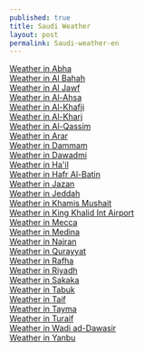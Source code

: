 ```yaml
---
published: true
title: Saudi Weather
layout: post
permalink: Saudi-weather-en
---
```

<a href="https://www.saudiweather.net/en/weather/sa/abha">Weather in Abha</a><br><a href="https://www.saudiweather.net/en/weather/sa/OEBA">Weather in Al Bahah</a><br><a href="https://www.saudiweather.net/en/weather/sa/OESK">Weather in Al Jawf</a><br><a href="https://www.saudiweather.net/en/weather/sa/OEAH">Weather in Al-Ahsa</a><br><a href="https://www.saudiweather.net/en/weather/sa/Al-Khafji">Weather in Al-Khafji</a><br><a href="https://www.saudiweather.net/en/weather/sa/OEKJ">Weather in Al-Kharj</a><br><a href="https://www.saudiweather.net/en/weather/sa/OEGS">Weather in Al-Qassim</a><br><a href="https://www.saudiweather.net/en/weather/sa/Arar">Weather in Arar</a><br><a href="https://www.saudiweather.net/en/weather/sa/OEDF">Weather in Dammam</a><br><a href="https://www.saudiweather.net/en/weather/sa/Dawadmi">Weather in Dawadmi</a><br><a href="https://www.saudiweather.net/en/weather/sa/OEHL">Weather in Ha'il</a><br><a href="https://www.saudiweather.net/en/weather/sa/OEKK">Weather in Hafr Al-Batin</a><br><a href="https://www.saudiweather.net/en/weather/sa/Jazan">Weather in Jazan</a><br><a href="https://www.saudiweather.net/en/weather/sa/Jeddah">Weather in Jeddah</a><br><a href="https://www.saudiweather.net/en/weather/sa/OEKM">Weather in Khamis Mushait</a><br><a href="https://www.saudiweather.net/en/weather/sa/OERK">Weather in King Khalid Int Airport</a><br><a href="https://www.saudiweather.net/en/weather/sa/21.4,40">Weather in Mecca</a><br><a href="https://www.saudiweather.net/en/weather/sa/OEMA">Weather in Medina</a><br><a href="https://www.saudiweather.net/en/weather/sa/Najran">Weather in Najran</a><br><a href="https://www.saudiweather.net/en/weather/sa/OEGT">Weather in Qurayyat</a><br><a href="https://www.saudiweather.net/en/weather/sa/Rafha">Weather in Rafha</a><br><a href="https://www.saudiweather.net/en/weather/sa/Riyadh">Weather in Riyadh</a><br><a href="https://www.saudiweather.net/en/weather/sa/Sakaka">Weather in Sakaka</a><br><a href="https://www.saudiweather.net/en/weather/sa/OETB">Weather in Tabuk</a><br><a href="https://www.saudiweather.net/en/weather/sa/Taif">Weather in Taif</a><br><a href="https://www.saudiweather.net/en/weather/sa/Tayma">Weather in Tayma</a><br><a href="https://www.saudiweather.net/en/weather/sa/Turaif">Weather in Turaif</a><br><a href="https://www.saudiweather.net/en/weather/sa/OEWD">Weather in Wadi ad-Dawasir</a><br><a href="https://www.saudiweather.net/en/weather/sa/OEYN">Weather in Yanbu</a> 
